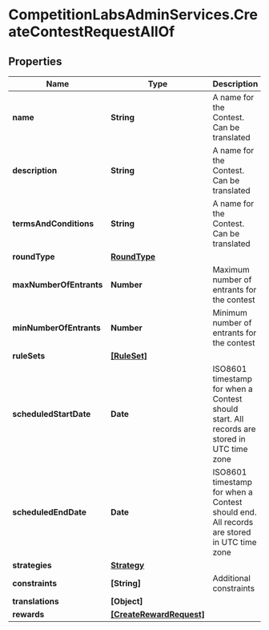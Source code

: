 # CompetitionLabsAdminServices.CreateContestRequestAllOf

## Properties

Name | Type | Description | Notes
------------ | ------------- | ------------- | -------------
**name** | **String** | A name for the Contest. Can be translated | 
**description** | **String** | A name for the Contest. Can be translated | [optional] 
**termsAndConditions** | **String** | A name for the Contest. Can be translated | [optional] 
**roundType** | [**RoundType**](RoundType.md) |  | 
**maxNumberOfEntrants** | **Number** | Maximum number of entrants for the contest | [optional] 
**minNumberOfEntrants** | **Number** | Minimum number of entrants for the contest | 
**ruleSets** | [**[RuleSet]**](RuleSet.md) |  | 
**scheduledStartDate** | **Date** | ISO8601 timestamp for when a Contest should start. All records are stored in UTC time zone | 
**scheduledEndDate** | **Date** | ISO8601 timestamp for when a Contest should end. All records are stored in UTC time zone | 
**strategies** | [**Strategy**](Strategy.md) |  | 
**constraints** | **[String]** | Additional constraints | 
**translations** | **[Object]** |  | [optional] 
**rewards** | [**[CreateRewardRequest]**](CreateRewardRequest.md) |  | [optional] 


